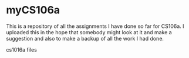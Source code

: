 myCS106a
========

This is a repository of all the assignments I have done so far for CS106a. I uploaded this in the hope that somebody might look at it and make a suggestion and also to make a backup of all the work I had done.

cs1016a files
